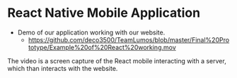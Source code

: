 # React Native Mobile Application
* Demo of our application working with our website. 
  * https://github.com/deco3500/TeamLumos/blob/master/Final%20Prototype/Example%20of%20React%20working.mov
  
The video is a screen capture of the React mobile interacting with a server, which than interacts with the website.
